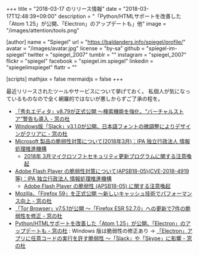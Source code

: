 +++
title = "2018-03-17 のリリース情報"
date =  "2018-03-17T12:48:39+09:00"
description = "「Python/HTMLサポートを改善した「Atom 1.25」が公開、「Electron」のアップデートも」他"
image = "/images/attention/tools.png"

[author]
  name      = "Spiegel"
  url       = "https://baldanders.info/spiegel/profile/"
  avatar    = "/images/avatar.jpg"
  license   = "by-sa"
  github    = "spiegel-im-spiegel"
  twitter   = "spiegel_2007"
  tumblr    = ""
  instagram = "spiegel_2007"
  flickr    = "spiegel"
  facebook  = "spiegel.im.spiegel"
  linkedin  = "spiegelimspiegel"
  flattr    = ""

[scripts]
  mathjax = false
  mermaidjs = false
+++

最近リリースされたツールやサービスについて挙げておく。
私個人が気になっているものなので全く網羅的ではないが悪しからずご了承の程を。

- [「秀丸エディタ」v8.79が正式公開 ～検索機能を強化、“バーチャルストア”警告も導入 - 窓の杜](https://forest.watch.impress.co.jp/docs/news/1111079.html)
- [Windows版「Slack」v3.1.0が公開、日本語フォントの微調整によりデザインがクリアに - 窓の杜](https://forest.watch.impress.co.jp/docs/news/1110915.html)
- [Microsoft 製品の脆弱性対策について(2018年3月)：IPA 独立行政法人 情報処理推進機構](https://www.ipa.go.jp/security/ciadr/vul/20180314-ms.html)
    - [2018年 3月マイクロソフトセキュリティ更新プログラムに関する注意喚起](http://www.jpcert.or.jp/at/2018/at180011.html)
- [Adobe Flash Player の脆弱性対策について(APSB18-05)(CVE-2018-4919等)：IPA 独立行政法人 情報処理推進機構](https://www.ipa.go.jp/security/ciadr/vul/20180314-adobeflashplayer.html)
    - [Adobe Flash Player の脆弱性 (APSB18-05) に関する注意喚起](http://www.jpcert.or.jp/at/2018/at180010.html)
- [Mozilla、「Firefox 59」を正式公開 ～新しいキャッシュ技術でパフォーマンス向上 - 窓の杜](https://forest.watch.impress.co.jp/docs/news/1111408.html)
- [「Tor Browser」v7.5.1が公開 ～「Firefox ESR 52.7.0」への更新で7件の脆弱性を修正 - 窓の杜](https://forest.watch.impress.co.jp/docs/news/1111488.html)
- [Python/HTMLサポートを改善した「Atom 1.25」が公開、「Electron」のアップデートも - 窓の杜](https://forest.watch.impress.co.jp/docs/news/1112116.html) : Windows 版は脆弱性の修正あり → [「Electron」アプリに任意コードの実行を許す脆弱性 ～「Slack」や「Skype」に影響 - 窓の杜](https://forest.watch.impress.co.jp/docs/news/1103480.html)
